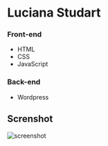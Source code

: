 # Luciana Studart

### Front-end 

* HTML
* CSS
* JavaScript

### Back-end

* Wordpress

## Screnshot

![screenshot](design/layout.png)